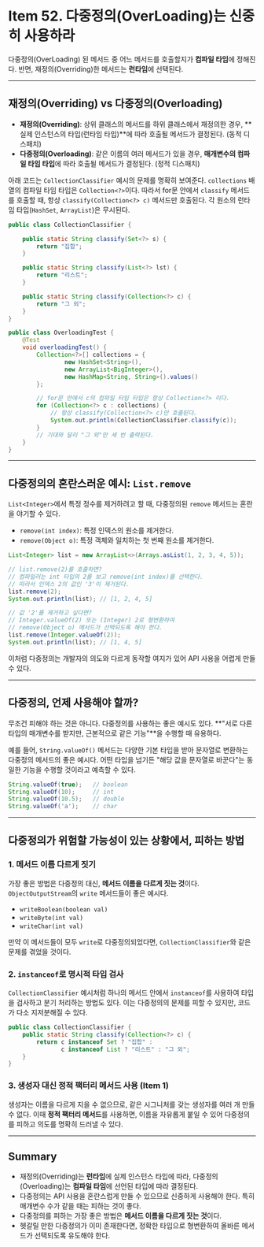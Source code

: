 # Item 52. 다중정의(OverLoading)는 신중히 사용하라

다중정의(OverLoading) 된 메서드 중 어느 메서드를 호출할지가 **컴파일 타임**에 정해진다.
반면, 재정의(Overriding)한 메서드는 **런타임**에 선택된다.

---
## 재정의(Overriding) vs 다중정의(Overloading)

- **재정의(Overriding)**: 상위 클래스의 메서드를 하위 클래스에서 재정의한 경우, **실제 인스턴스의 타입(런타임 타입)**에 따라 호출될 메서드가 결정된다. (동적 디스패치)
- **다중정의(Overloading)**: 같은 이름의 여러 메서드가 있을 경우, **매개변수의 컴파일 타임 타입**에 따라 호출될 메서드가 결정된다. (정적 디스패치)


아래 코드는 `CollectionClassifier` 예시의 문제를 명확히 보여준다.
`collections` 배열의 컴파일 타임 타입은 `Collection<?>`이다.
따라서 for문 안에서 `classify` 메서드를 호출할 때, 항상 `classify(Collection<?> c)` 메서드만 호출된다.
각 원소의 런타임 타입(`HashSet`, `ArrayList`)은 무시된다.


```java
public class CollectionClassifier {

    public static String classify(Set<?> s) {
        return "집합";
    }

    public static String classify(List<?> lst) {
        return "리스트";
    }

    public static String classify(Collection<?> c) {
        return "그 외";
    }
}

public class OverloadingTest {
    @Test
    void overloadingTest() {
        Collection<?>[] collections = {
                new HashSet<String>(),
                new ArrayList<BigInteger>(),
                new HashMap<String, String>().values()
        };

        // for문 안에서 c의 컴파일 타임 타입은 항상 Collection<?> 이다.
        for (Collection<?> c : collections) {
            // 항상 classify(Collection<?> c)만 호출된다.
            System.out.println(CollectionClassifier.classify(c));
        }
        // 기대와 달리 "그 외"만 세 번 출력된다.
    }
}
```

---

## 다중정의의 혼란스러운 예시: `List.remove`

`List<Integer>`에서 특정 정수를 제거하려고 할 때, 다중정의된 `remove` 메서드는 혼란을 야기할 수 있다.

- `remove(int index)`: 특정 인덱스의 원소를 제거한다.
- `remove(Object o)`: 특정 객체와 일치하는 첫 번째 원소를 제거한다.

```java
List<Integer> list = new ArrayList<>(Arrays.asList(1, 2, 3, 4, 5));

// list.remove(2)를 호출하면?
// 컴파일러는 int 타입의 2를 보고 remove(int index)를 선택한다.
// 따라서 인덱스 2의 값인 '3'이 제거된다.
list.remove(2); 
System.out.println(list); // [1, 2, 4, 5]

// 값 '2'를 제거하고 싶다면?
// Integer.valueOf(2) 또는 (Integer) 2로 형변환하여
// remove(Object o) 메서드가 선택되도록 해야 한다.
list.remove(Integer.valueOf(2));
System.out.println(list); // [1, 4, 5]
```

이처럼 다중정의는 개발자의 의도와 다르게 동작할 여지가 있어 API 사용을 어렵게 만들 수 있다.


---
## 다중정의, 언제 사용해야 할까?

무조건 피해야 하는 것은 아니다. 다중정의를 사용하는 좋은 예시도 있다.
**"서로 다른 타입의 매개변수를 받지만, 근본적으로 같은 기능"**을 수행할 때 유용하다.


예를 들어, `String.valueOf()` 메서드는 다양한 기본 타입을 받아 문자열로 변환하는 다중정의 메서드의 좋은 예시다.
어떤 타입을 넘기든 "해당 값을 문자열로 바꾼다"는 동일한 기능을 수행할 것이라고 예측할 수 있다.


```java
String.valueOf(true);   // boolean
String.valueOf(10);     // int
String.valueOf(10.5);   // double
String.valueOf('a');    // char
```


---
## 다중정의가 위험할 가능성이 있는 상황에서, 피하는 방법
### 1. 메서드 이름 다르게 짓기

가장 좋은 방법은 다중정의 대신, **메서드 이름을 다르게 짓는 것**이다.
`ObjectOutputStream`의 `write` 메서드들이 좋은 예시다.

- `writeBoolean(boolean val)`
- `writeByte(int val)`
- `writeChar(int val)`


만약 이 메서드들이 모두 `write`로 다중정의되었다면, `CollectionClassifier`와 같은 문제를 겪었을 것이다.


### 2. `instanceof`로 명시적 타입 검사

`CollectionClassifier` 예시처럼 하나의 메서드 안에서 `instanceof`를 사용하여 타입을 검사하고 분기 처리하는 방법도 있다.
이는 다중정의의 문제를 피할 수 있지만, 코드가 다소 지저분해질 수 있다.

```java
public class CollectionClassifier {
    public static String classify(Collection<?> c) {
        return c instanceof Set ? "집합" :
               c instanceof List ? "리스트" : "그 외";
    }
}
```


### 3. 생성자 대신 정적 팩터리 메서드 사용 (Item 1)

생성자는 이름을 다르게 지을 수 없으므로, 같은 시그니처를 갖는 생성자를 여러 개 만들 수 없다.
이때 **정적 팩터리 메서드**를 사용하면, 이름을 자유롭게 붙일 수 있어 다중정의를 피하고 의도를 명확히 드러낼 수 있다.


---
## Summary
- 재정의(Overriding)는 **런타임**에 실제 인스턴스 타입에 따라, 다중정의(Overloading)는 **컴파일 타임**에 선언된 타입에 따라 결정된다.
- 다중정의는 API 사용을 혼란스럽게 만들 수 있으므로 신중하게 사용해야 한다. 특히 매개변수 수가 같을 때는 피하는 것이 좋다.
- 다중정의를 피하는 가장 좋은 방법은 **메서드 이름을 다르게 짓는 것**이다.
- 헷갈릴 만한 다중정의가 이미 존재한다면, 정확한 타입으로 형변환하여 올바른 메서드가 선택되도록 유도해야 한다.